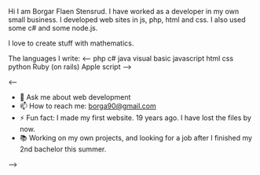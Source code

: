 Hi I am Borgar Flaen Stensrud. I have worked as a developer in my own small business. I developed web sites in js, php, html and css. I also used some c# and some node.js. 

I love to create stuff with mathematics. 

The languages I write:
<--
php
c#
java
visual basic
javascript
html
css
python
Ruby (on rails)
Apple script
-->

<--

- 💬 Ask me about web development
- 📫 How to reach me: borga90@gmail.com
- ⚡ Fun fact: I made my first website. 19 years ago. I have lost the files by now.
- 📚 Working on my own projects, and looking for a job after I finished my 2nd bachelor this summer.   
  
-->
